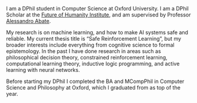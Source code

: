 I am a DPhil student in Computer Science at Oxford University. I am a DPhil Scholar at the [Future of Humanity Institute](), and am supervised by Professor [Alessandro Abate](https://www.cs.ox.ac.uk/people/alessandro.abate/).

My research is on machine learning, and how to make AI systems safe and reliable. My current thesis title is “Safe Reinforcement Learning”, but my broader interests include everything from cognitive science to formal epistemology. In the past I have done research in areas such as philosophical decision theory, constrained reinforcement learning, computational learning theory, inductive logic programming, and active learning with neural networks.

Before starting my DPhil I completed the BA and MCompPhil in Computer Science and Philosophy at Oxford, which I graduated from as top of the year.

